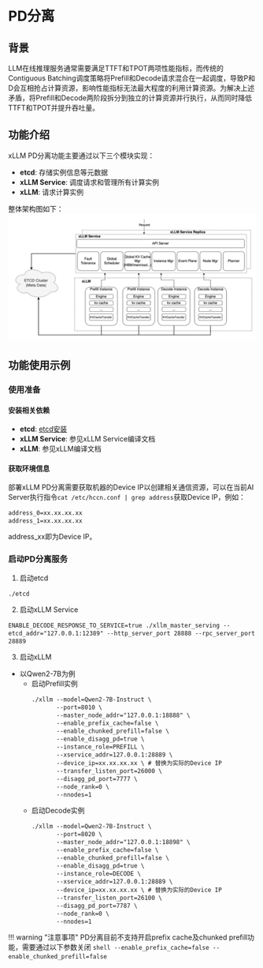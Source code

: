 # PD分离
## 背景
LLM在线推理服务通常需要满足TTFT和TPOT两项性能指标，而传统的Contiguous Batching调度策略将Prefill和Decode请求混合在一起调度，导致P和D会互相抢占计算资源，影响性能指标无法最大程度的利用计算资源。为解决上述矛盾，将Prefill和Decode两阶段拆分到独立的计算资源并行执行，从而同时降低TTFT和TPOT并提升吞吐量。
## 功能介绍
xLLM PD分离功能主要通过以下三个模块实现：
- **etcd**: 存储实例信息等元数据
- **xLLM Service**: 调度请求和管理所有计算实例
- **xLLM**: 请求计算实例

整体架构图如下：
![xLLM PD分离架构图](../../assets/pd_architecture.jpg)
## 功能使用示例
### 使用准备
#### 安装相关依赖
- **etcd**: [etcd安装](https://etcd.io/docs/v3.6/install/)
- **xLLM Service**: 参见xLLM Service编译文档
- **xLLM**: 参见xLLM编译文档
#### 获取环境信息
部署xLLM PD分离需要获取机器的Device IP以创建相关通信资源，可以在当前AI Server执行指令`cat /etc/hccn.conf | grep address`获取Device IP，例如：
```
address_0=xx.xx.xx.xx
address_1=xx.xx.xx.xx
```
address_xx即为Device IP。
### 启动PD分离服务
1. 启动etcd
```
./etcd
```
2. 启动xLLM Service
```
ENABLE_DECODE_RESPONSE_TO_SERVICE=true ./xllm_master_serving --etcd_addr="127.0.0.1:12389" --http_server_port 28888 --rpc_server_port 28889
```
3. 启动xLLM
- 以Qwen2-7B为例
    - 启动Prefill实例
        ``` shell linenums="1" hl_lines="11"
        ./xllm --model=Qwen2-7B-Instruct \
               --port=8010 \
               --master_node_addr="127.0.0.1:18888" \
               --enable_prefix_cache=false \
               --enable_chunked_prefill=false \
               --enable_disagg_pd=true \
               --instance_role=PREFILL \
               --xservice_addr=127.0.0.1:28889 \
               --device_ip=xx.xx.xx.xx \ # 替换为实际的Device IP
               --transfer_listen_port=26000 \
               --disagg_pd_port=7777 \
               --node_rank=0 \
               --nnodes=1
        ```
    - 启动Decode实例
        ``` shell linenums="1" hl_lines="11"
        ./xllm --model=Qwen2-7B-Instruct \
               --port=8020 \
               --master_node_addr="127.0.0.1:18898" \
               --enable_prefix_cache=false \
               --enable_chunked_prefill=false \
               --enable_disagg_pd=true \
               --instance_role=DECODE \
               --xservice_addr=127.0.0.1:28889 \
               --device_ip=xx.xx.xx.xx \ # 替换为实际的Device IP
               --transfer_listen_port=26100 \
               --disagg_pd_port=7787 \
               --node_rank=0 \
               --nnodes=1
        ```

!!! warning "注意事项"
    PD分离目前不支持开启prefix cache及chunked prefill功能，需要通过以下参数关闭
    ``` shell
    --enable_prefix_cache=false
    --enable_chunked_prefill=false
    ```
